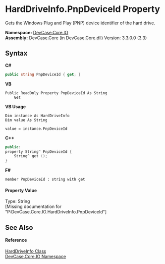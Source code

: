 # HardDriveInfo.PnpDeviceId Property 
 

Gets the Windows Plug and Play (PNP) device identifier of the hard drive.

**Namespace:**&nbsp;<a href="N_DevCase_Core_IO">DevCase.Core.IO</a><br />**Assembly:**&nbsp;DevCase.Core (in DevCase.Core.dll) Version: 3.3.0.0 (3.3)

## Syntax

**C#**<br />
``` C#
public string PnpDeviceId { get; }
```

**VB**<br />
``` VB
Public ReadOnly Property PnpDeviceId As String
	Get
```

**VB Usage**<br />
``` VB Usage
Dim instance As HardDriveInfo
Dim value As String

value = instance.PnpDeviceId

```

**C++**<br />
``` C++
public:
property String^ PnpDeviceId {
	String^ get ();
}
```

**F#**<br />
``` F#
member PnpDeviceId : string with get

```


#### Property Value
Type: String<br />\[Missing <value> documentation for "P:DevCase.Core.IO.HardDriveInfo.PnpDeviceId"\]

## See Also


#### Reference
<a href="T_DevCase_Core_IO_HardDriveInfo">HardDriveInfo Class</a><br /><a href="N_DevCase_Core_IO">DevCase.Core.IO Namespace</a><br />